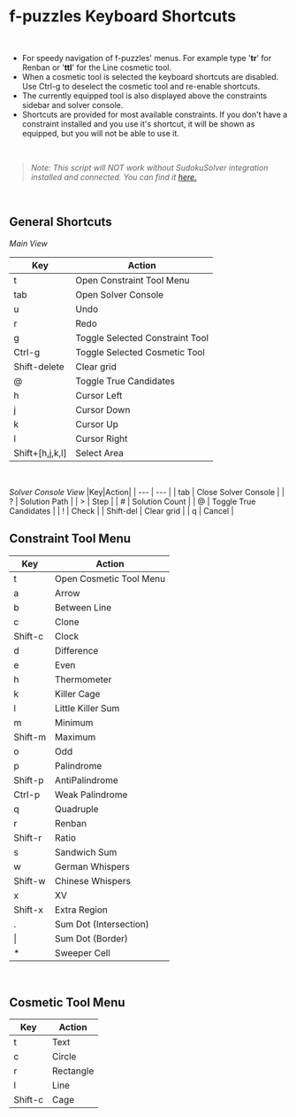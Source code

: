 # f-puzzles Keyboard Shortcuts
<br>

* For speedy navigation of f-puzzles' menus. For example type '**tr**' for Renban or '**ttl**' for the Line cosmetic tool. 
* When a cosmetic tool is selected the keyboard shortcuts are disabled. Use Ctrl-g to deselect the cosmetic tool and re-enable shortcuts.
* The currently equipped tool is also displayed above the constraints sidebar and solver console.
* Shortcuts are provided for most available constraints. If you don't have a constraint installed and you use it's shortcut, it will be shown as equipped, but you will not be able to use it.
<br>

> *Note: This script will NOT work without SudokuSolver integration installed and connected. You can find it [here.](https://github.com/dclamage/SudokuSolver)*
<br>

## General Shortcuts
*Main View*

|Key|Action|
| --- | --- |
| t | Open Constraint Tool Menu |
| tab | Open Solver Console |
| u | Undo |
| r | Redo |
| g | Toggle Selected Constraint Tool |
| Ctrl-g | Toggle Selected Cosmetic Tool |
| Shift-delete | Clear grid |
| @ | Toggle True Candidates |
| h | Cursor Left |
| j | Cursor Down |
| k | Cursor Up |
| l | Cursor Right |
| Shift+[h,j,k,l] | Select Area |
<br>

*Solver Console View*
|Key|Action|
| --- | --- |
| tab | Close Solver Console |
| ? | Solution Path |
| > | Step |
| # | Solution Count |
| @ | Toggle True Candidates |
| ! | Check |
| Shift-del | Clear grid |
| q | Cancel  |
<br>

## Constraint Tool Menu
|Key|Action|
| --- | --- |
| t | Open Cosmetic Tool Menu |
| a | Arrow |
| b | Between Line |
| c | Clone |
| Shift-c | Clock |
| d | Difference |
| e | Even |
| h	| Thermometer |
| k | Killer Cage  |
| l | Little Killer Sum |
| m | Minimum |
| Shift-m | Maximum |
| o	| Odd |
| p | Palindrome |
| Shift-p | AntiPalindrome |
| Ctrl-p | Weak Palindrome |
| q | Quadruple |
| r | Renban |
| Shift-r | Ratio |
| s | Sandwich Sum  |
| w | German Whispers  |
| Shift-w | Chinese Whispers  |
| x | XV |
| Shift-x |	Extra Region |
| . | Sum Dot (Intersection) |
| \| | Sum Dot (Border) |
| * | Sweeper Cell |
<br>

## Cosmetic Tool Menu
|Key|Action|
| --- | --- |
| t | Text |
| c | Circle |
| r | Rectangle |
| l | Line |
| Shift-c | Cage |

